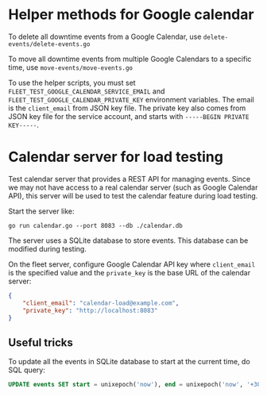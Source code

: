 # Helper methods for Google calendar

To delete all downtime events from a Google Calendar, use `delete-events/delete-events.go`

To move all downtime events from multiple Google Calendars to a specific time, use `move-events/move-events.go`

To use the helper scripts, you must set `FLEET_TEST_GOOGLE_CALENDAR_SERVICE_EMAIL` and `FLEET_TEST_GOOGLE_CALENDAR_PRIVATE_KEY` environment variables. The email is the `client_email` from JSON key file. The private key also comes from JSON key file for the service account, and starts with `-----BEGIN PRIVATE KEY-----`.

# Calendar server for load testing

Test calendar server that provides a REST API for managing events.
Since we may not have access to a real calendar server (such as Google Calendar API), this server will be used to test the calendar feature during load testing.

Start the server like:
```shell
go run calendar.go --port 8083 --db ./calendar.db
```

The server uses a SQLite database to store events. This database can be modified during testing.

On the fleet server, configure Google Calendar API key where `client_email` is the specified value and the `private_key` is the base URL of the calendar server:
```json
{
    "client_email": "calendar-load@example.com",
    "private_key": "http://localhost:8083"
}
```

## Useful tricks

To update all the events in SQLite database to start at the current time, do SQL query:
```sql
UPDATE events SET start = unixepoch('now'), end = unixepoch('now', '+30 minutes');
```
